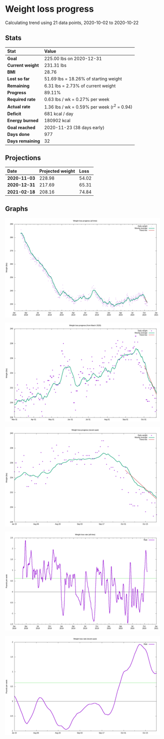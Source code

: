 # Weight loss progress

Calculating trend using 21 data points, 2020-10-02 to 2020-10-22

## Stats

Stat|Value
:-|:-
**Goal**|225.00 lbs on 2020-12-31
**Current weight**|231.31 lbs
**BMI**|28.76
**Lost so far**|51.69 lbs = 18.26% of starting weight
**Remaining**|6.31 lbs =  2.73% of current  weight
**Progress**|89.11%
**Required rate**|0.63 lbs / wk = 0.27% per week
**Actual rate**|1.36 lbs / wk = 0.59% per week  (r<sup>2</sup> = 0.94)
**Deficit**|681 kcal / day
**Energy burned**|180902 kcal
**Goal reached**|2020-11-23 (38 days early)
**Days done**|977
**Days remaining**|32

## Projections

Date|Projected weight|Loss
:-|:-|:-
**2020-11-03**|228.98|54.02
**2020-12-31**|217.69|65.31
**2021-02-18**|208.16|74.84

## Graphs

![](weight-graph-alltime.png)

![](weight-graph-covid.png)

![](weight-graph-recent.png)

![](rate-graph-alltime.png)

![](rate-graph-recent.png)
